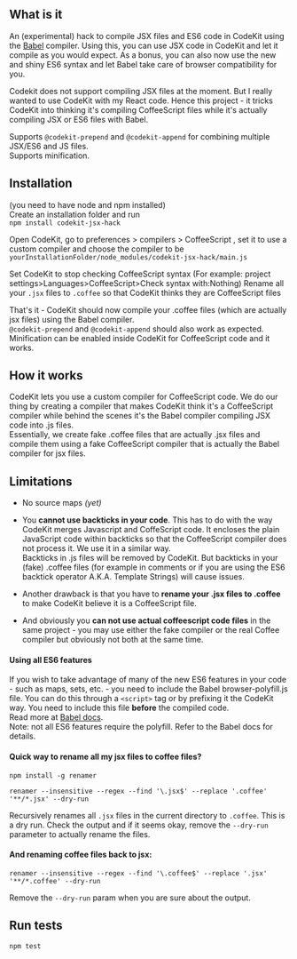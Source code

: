 ## What is it
An (experimental) hack to compile JSX files and ES6 code in CodeKit using the  <a href="http://babeljs.io">Babel</a> compiler. Using this, you can use JSX code in CodeKit and let it compile as you would expect. As a bonus, you can also now use the new and shiny ES6 syntax and let Babel take care of browser compatibility for you.

Codekit does not support compiling JSX files at the moment. But I really wanted to use CodeKit with my React code. Hence this project - it tricks CodeKit into thinking it's compiling CoffeeScript files while it's actually compiling JSX or ES6 files with Babel.  

Supports `@codekit-prepend` and `@codekit-append` for combining multiple JSX/ES6 and JS files.   
Supports minification.

## Installation
(you need to have node and npm installed)   
Create an installation folder and run   
`npm install codekit-jsx-hack`

Open CodeKit, go to preferences > compilers > CoffeeScript , set it to use a custom compiler and choose the compiler to be `yourInstallationFolder/node_modules/codekit-jsx-hack/main.js`

Set CodeKit to stop checking CoffeeScript syntax (For example: project settings>Languages>CoffeeScript>Check syntax with:Nothing) 
Rename all your `.jsx` files to `.coffee` so that CodeKit thinks they are CoffeeScript files

That's it - CodeKit should now compile your .coffee files (which are actually jsx files) using the Babel compiler.   
`@codekit-prepend` and `@codekit-append` should also work as expected.   
Minification can be enabled inside CodeKit for CoffeeScript code and it works.

## How it works
CodeKit lets you use a custom compiler for CoffeeScript code. We do our thing by creating a compiler that makes CodeKit think it's a CoffeeScript compiler while behind the scenes it's the Babel compiler compiling JSX code into .js files.   
Essentially, we create fake .coffee files that are actually .jsx files and compile them using a fake CoffeeScript compiler that is actually the Babel compiler for jsx files.

## Limitations   
- No source maps *(yet)*
- You **cannot use backticks in your code**. This has to do with the way CodeKit merges Javascript and CoffeScript code. It encloses the plain JavaScript code within backticks so that the CoffeeScript compiler does not process it. We use it in a similar way.   
Backticks in .js files will be removed by CodeKit. But backticks in your (fake) .coffee files (for example in comments or if you are using the ES6 backtick operator A.K.A. Template Strings) will cause issues.

- Another drawback is that you have to **rename your .jsx files to .coffee** to make CodeKit believe it is a CoffeeScript file.   
- And obviously you **can not use actual coffeescript code files** in the same project - you may use either the fake compiler or the real Coffee compiler but obviously not both at the same time.


#### Using all ES6 features
If you wish to take advantage of many of the new ES6 features in your code - such as maps, sets, etc. - you need to include the Babel browser-polyfill.js file. You can do this through a `<script>` tag or by prefixing it the CodeKit way. You need to include this file **before** the compiled code.   
Read more at <a href="http://babeljs.io/docs/usage/polyfill/">Babel docs</a>.   
Note: not all ES6 features require the polyfill. Refer to the Babel docs for details.

#### Quick way to rename all my jsx files to coffee files?
    npm install -g renamer

    renamer --insensitive --regex --find '\.jsx$' --replace '.coffee' '**/*.jsx' --dry-run
Recursively renames all `.jsx` files in the current directory to `.coffee`. This is a dry run. Check the output and if it seems okay, remove the `--dry-run` parameter to actually rename the files.

#### And renaming coffee files back to jsx:
    renamer --insensitive --regex --find '\.coffee$' --replace '.jsx' '**/*.coffee' --dry-run
Remove the `--dry-run` param when you are sure about the output.


## Run tests
    npm test